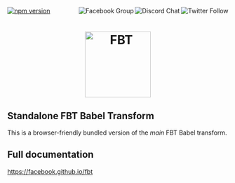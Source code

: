<p>
  <a href="https://www.npmjs.com/package/@fbtjs/babel-plugin-standalone">
    <img src="https://badge.fury.io/js/@fbtjs%2fbabel-plugin-standalone.svg" alt="npm version" />
  </a>

  <a href="https://twitter.com/fbt_js">
    <img src="https://img.shields.io/twitter/follow/fbt_js.svg?style=social" align="right" alt="Twitter Follow" />
  </a>

  <a href="https://discord.gg/cQvXZr5">
    <img src="https://img.shields.io/discord/102860784329052160.svg" align="right" alt="Discord Chat" />
  </a>

  <a href="https://www.facebook.com/groups/498204277369868">
    <img src="https://img.shields.io/badge/Facebook-Group-blue" align="right" alt="Facebook Group" />
  </a>
</p>

<h1 align="center">
  <img src="https://facebook.github.io/fbt/img/fbt.png" height="150" width="150" alt="FBT"/>
</h1>


## Standalone FBT Babel Transform

This is a browser-friendly bundled version of the *main* FBT Babel transform.

## Full documentation
https://facebook.github.io/fbt
